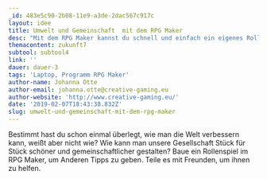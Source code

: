 ```yaml
---
_id: 483e5c90-2b08-11e9-a3de-2dac567c917c
layout: idee
title: Umwelt und Gemeinschaft  mit dem RPG Maker
desc: "Mit dem RPG Maker kannst du schnell und einfach ein eigenes Rollenspiel erstellen. Du und auch Andere, die dein fertiges Spiel spielen, können dadurch Einblicke in verschiedene Themen wie Foodsharing, Booksharing, Toolsharing, Repair Cafes, Upcycling, Tauschboxen und andere spannende Gesellschaftsthemen bekommen, verschiedene Perspektiven erkunden und überlegen, was man selbst umsetzen kann.\r\nDu kannst unbegrenzt viele Szenarien einbauen. Du kannst Instruktionen direkt als lesbare Bücher in das Spiel einbauen oder Charaktere, die dir von den Möglichkeiten erzählen, programmieren."
themacontent: zukunft7
subtool: subtool4
link: ''
dauer: dauer-3
tags: 'Laptop, Programm RPG Maker'
author-name: Johanna Otte
author-email: johanna.otte@creative-gaming.eu
author-website: 'http://www.creative-gaming.eu/'
date: '2019-02-07T18:43:38.832Z'
slug: umwelt-und-gemeinschaft-mit-dem-rpg-maker
---
```

Bestimmt hast du schon einmal überlegt, wie man die Welt verbessern kann, weißt aber nicht wie? Wie kann man unsere Gesellschaft Stück für Stück schöner und gemeinschaftlicher gestalten? Baue ein Rollenspiel im RPG Maker, um Anderen Tipps zu geben. Teile es mit Freunden, um ihnen zu helfen.
